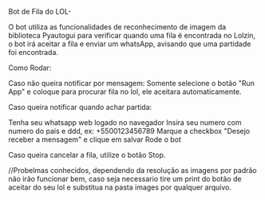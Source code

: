 Bot de Fila do LOL-

O bot utiliza as funcionalidades de reconhecimento de imagem da biblioteca Pyautogui para verificar quando uma fila é encontrada no Lolzin, o bot irá aceitar a fila e 
enviar um whatsApp, avisando que uma partidade foi encontrada.

Como Rodar: 

Caso não queira notificar por mensagem:
Somente selecione o botão "Run App" e coloque para procurar fila no lol, ele aceitara automaticamente. 

Caso queira notificar quando achar partida:

Tenha seu whatsapp web logado no navegador
Insira seu numero com numero do pais e ddd, ex: +5500123456789
Marque a checkbox "Desejo receber a mensagem" e clique em salvar
Rode o bot 

Caso queira cancelar a fila, utilize o botão Stop. 


//Probelmas conhecidos, dependendo da resolução as imagens por padrão não irão funcionar bem, caso seja necessario tire um print do botão de aceitar do seu lol e substitua na pasta images por qualquer arquivo. 

